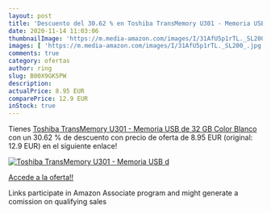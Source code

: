 ```yaml
---
layout: post
title: 'Descuento del 30.62 % en Toshiba TransMemory U301 - Memoria USB d'
date: 2020-11-14 11:03:06
thumbnailImage: 'https://m.media-amazon.com/images/I/31AfU5p1rTL._SL200_.jpg'
images: [ 'https://m.media-amazon.com/images/I/31AfU5p1rTL._SL200_.jpg' ]
comments: true
category: ofertas
author: ring
slug: B00X9GK5PW
description:
actualPrice: 8.95 EUR
comparePrice: 12.9 EUR
inStock: true
---
```


Tienes [Toshiba TransMemory U301 - Memoria USB de 32 GB  Color Blanco](https://www.amazon.es/dp/B00X9GK5PW/?tag=tolees-21) con un 30.62 % de descuento con precio de oferta de 8.95 EUR (original: 12.9 EUR) en el siguiente enlace!

[![Toshiba TransMemory U301 - Memoria USB d](https://m.media-amazon.com/images/I/31AfU5p1rTL._SL200_.jpg)](https://www.amazon.es/dp/B00X9GK5PW/?tag=tolees-21)

[Accede a la oferta!!](https://www.amazon.es/dp/B00X9GK5PW/?tag=tolees-21)

Links participate in Amazon Associate program and might generate a comission on qualifying sales


